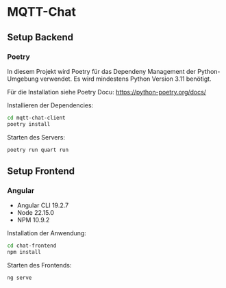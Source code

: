 # MQTT-Chat

## Setup Backend

### Poetry

In diesem Projekt wird Poetry für das Dependeny Management der Python-Umgebung verwendet.
Es wird mindestens Python Version 3.11 benötigt.

Für die Installation siehe Poetry Docu: https://python-poetry.org/docs/

Installieren der Dependencies:
```bash
cd mqtt-chat-client
poetry install
```

Starten des Servers:
```bash
poetry run quart run
```

## Setup Frontend
### Angular

- Angular CLI 19.2.7
- Node 22.15.0
- NPM 10.9.2

Installation der Anwendung:
```bash
cd chat-frontend
npm install
```

Starten des Frontends:
```bash
ng serve
```